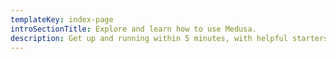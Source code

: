 ```yaml
---
templateKey: index-page
introSectionTitle: Explore and learn how to use Medusa.
description: Get up and running within 5 minutes, with helpful starters that lay the foundation for growth.
---
```

